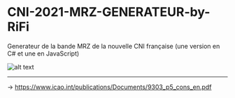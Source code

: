 # CNI-2021-MRZ-GENERATEUR-by-RiFi

Generateur de la bande MRZ de la nouvelle CNI française (une version en C# et une en JavaScript)

![alt text](https://raw.githubusercontent.com/rrifi/CNI-2021-MRZ-GENERATEUR/main/MRZ.PNG)

-----------------------------------------------------------------------------------------
-> https://www.icao.int/publications/Documents/9303_p5_cons_en.pdf
